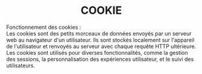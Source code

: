 <h1 align="center">COOKIE</h1>

<p>
Fonctionnement des cookies : <br>
Les cookies sont des petits morceaux de données envoyés par un serveur web au navigateur d'un utilisateur. Ils sont stockés localement sur l'appareil de l'utilisateur et renvoyés au serveur avec chaque requête HTTP ultérieure. Les cookies sont utilisés pour diverses fonctionnalités, comme la gestion des sessions, la personnalisation des expériences utilisateur, et le suivi des utilisateurs.
</p>
